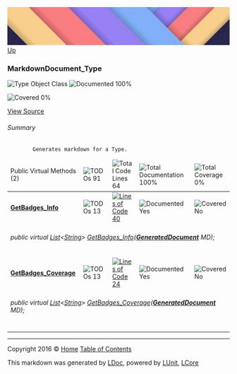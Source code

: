 ![](../Content/LDoc-banner-small.png "")
[Up](../LDoc.md)

### MarkdownDocument_Type

![Type Object Class](http://b.repl.ca/v1/Type-Object%20Class-blue.png "") ![Documented 100%](http://b.repl.ca/v1/Documented-100%25-brightgreen.png "")

![Covered 0%](http://b.repl.ca/v1/Covered-0%25-red.png "")

[View Source](../Markdown/Generators/MarkdownDocument_Type.cs#L)

###### Summary

            Generates markdown for a Type.
            

<table>
<thead><tr><td>Public Virtual Methods (2)</td>
<td><img src="http://b.repl.ca/v1/TODOs-91-orange.png" alt="TODOs 91" /></td>
<td><img src="http://b.repl.ca/v1/Total%20Code%20Lines-64-blue.png" alt="Total Code Lines 64" /></td>
<td><img src="http://b.repl.ca/v1/Total%20Documentation-100%25-brightgreen.png" alt="Total Documentation 100%" /></td>
<td><img src="http://b.repl.ca/v1/Total%20Coverage-0%25-red.png" alt="Total Coverage 0%" /></td></tr></thead>
<tr><td><h4><strong><a href="MarkdownDocument_Type_GetBadges_Info.md" alt="">GetBadges_Info</a></strong></h4></td>
<td><img src="http://b.repl.ca/v1/TODOs-13-yellow.png" alt="TODOs 13" />   </td>
<td><a href="../Markdown/Generators/MarkdownDocument_Type.cs#L200" alt=""><img src="http://b.repl.ca/v1/Lines%20of%20Code-40-blue.png" alt="Lines of Code 40" /></a></td>
<td><img src="http://b.repl.ca/v1/Documented-Yes-brightgreen.png" alt="Documented Yes" /></td>
<td><img src="http://b.repl.ca/v1/Covered-No-red.png" alt="Covered No" /></td></tr>
<tr><td colspan="5"><h6>public virtual <a href="https://msdn.microsoft.com/en-us/library/6sh2ey19.aspx" alt="" target="_blank">List</a>&lt;<a href="https://msdn.microsoft.com/en-us/library/system.string.aspx" alt="">String</a>&gt; <a href="MarkdownDocument_Type_GetBadges_Info.md" alt="">GetBadges_Info</a>(<strong><a href="GeneratedDocument.md" alt="">GeneratedDocument</a></strong> MD);</h6>
</td>
</tr>
<tr><td><h4><strong><a href="MarkdownDocument_Type_GetBadges_Coverage.md" alt="">GetBadges_Coverage</a></strong></h4></td>
<td><img src="http://b.repl.ca/v1/TODOs-13-yellow.png" alt="TODOs 13" />   </td>
<td><a href="../Markdown/Generators/MarkdownDocument_Type.cs#L261" alt=""><img src="http://b.repl.ca/v1/Lines%20of%20Code-24-blue.png" alt="Lines of Code 24" /></a></td>
<td><img src="http://b.repl.ca/v1/Documented-Yes-brightgreen.png" alt="Documented Yes" /></td>
<td><img src="http://b.repl.ca/v1/Covered-No-red.png" alt="Covered No" /></td></tr>
<tr><td colspan="5"><h6>public virtual <a href="https://msdn.microsoft.com/en-us/library/6sh2ey19.aspx" alt="" target="_blank">List</a>&lt;<a href="https://msdn.microsoft.com/en-us/library/system.string.aspx" alt="">String</a>&gt; <a href="MarkdownDocument_Type_GetBadges_Coverage.md" alt="">GetBadges_Coverage</a>(<strong><a href="GeneratedDocument.md" alt="">GeneratedDocument</a></strong> MD);</h6>
</td>
</tr>
<tr><td width="850px" colspan="5"></td></tr>
</table>




---

Copyright 2016 &copy; [Home](../../README.md) [Table of Contents](../../TableOfContents.md)

This markdown was generated by [LDoc](https://github.com/CodeSingularity/LDoc), powered by [LUnit](https://github.com/CodeSingularity/LUnit), [LCore](https://github.com/CodeSingularity/LCore)
